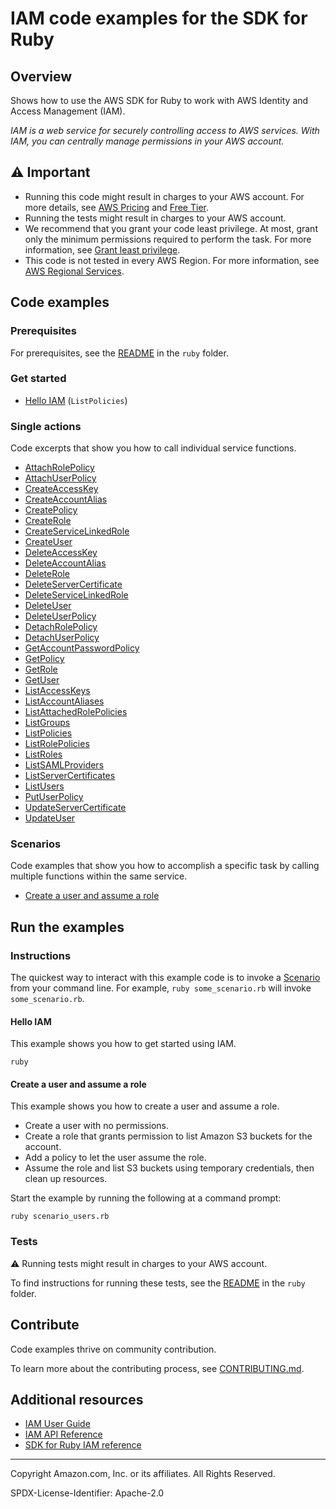 # IAM code examples for the SDK for Ruby

## Overview

Shows how to use the AWS SDK for Ruby to work with AWS Identity and Access Management (IAM).

<!--custom.overview.start-->
<!--custom.overview.end-->

_IAM is a web service for securely controlling access to AWS services. With IAM, you can centrally manage permissions in your AWS account._

## ⚠ Important

* Running this code might result in charges to your AWS account. For more details, see [AWS Pricing](https://aws.amazon.com/pricing/) and [Free Tier](https://aws.amazon.com/free/).
* Running the tests might result in charges to your AWS account.
* We recommend that you grant your code least privilege. At most, grant only the minimum permissions required to perform the task. For more information, see [Grant least privilege](https://docs.aws.amazon.com/IAM/latest/UserGuide/best-practices.html#grant-least-privilege).
* This code is not tested in every AWS Region. For more information, see [AWS Regional Services](https://aws.amazon.com/about-aws/global-infrastructure/regional-product-services).

<!--custom.important.start-->
<!--custom.important.end-->

## Code examples

### Prerequisites

For prerequisites, see the [README](../../README.md#Prerequisites) in the `ruby` folder.


<!--custom.prerequisites.start-->
<!--custom.prerequisites.end-->

### Get started

- [Hello IAM](hello/hello_iam.rb#L4) (`ListPolicies`)


### Single actions

Code excerpts that show you how to call individual service functions.

- [AttachRolePolicy](attach_role_policy.rb#L6)
- [AttachUserPolicy](attach_user_policy.rb#L39)
- [CreateAccessKey](manage_access_keys.rb#L6)
- [CreateAccountAlias](manage_account_aliases.rb#L6)
- [CreatePolicy](attach_role_policy.rb#L6)
- [CreateRole](manage_roles.rb#L63)
- [CreateServiceLinkedRole](manage_roles.rb#L91)
- [CreateUser](manage_users.rb#L18)
- [DeleteAccessKey](manage_access_keys.rb#L6)
- [DeleteAccountAlias](manage_account_aliases.rb#L6)
- [DeleteRole](manage_roles.rb#L111)
- [DeleteServerCertificate](manage_server_certificates.rb#L6)
- [DeleteServiceLinkedRole](manage_roles.rb#L143)
- [DeleteUser](manage_users.rb#L134)
- [DeleteUserPolicy](manage_users.rb#L134)
- [DetachRolePolicy](attach_role_policy.rb#L6)
- [DetachUserPolicy](attach_user_policy.rb#L57)
- [GetAccountPasswordPolicy](get_account_password_policy.rb#L6)
- [GetPolicy](attach_role_policy.rb#L34)
- [GetRole](manage_roles.rb#L44)
- [GetUser](manage_users.rb#L43)
- [ListAccessKeys](manage_access_keys.rb#L6)
- [ListAccountAliases](manage_account_aliases.rb#L6)
- [ListAttachedRolePolicies](attach_role_policy.rb#L6)
- [ListGroups](list_groups.rb#L6)
- [ListPolicies](attach_role_policy.rb#L6)
- [ListRolePolicies](attach_role_policy.rb#L68)
- [ListRoles](manage_roles.rb#L18)
- [ListSAMLProviders](list_saml_providers.rb#L7)
- [ListServerCertificates](manage_server_certificates.rb#L6)
- [ListUsers](manage_users.rb#L60)
- [PutUserPolicy](attach_user_policy.rb#L17)
- [UpdateServerCertificate](manage_server_certificates.rb#L6)
- [UpdateUser](manage_users.rb#L78)

### Scenarios

Code examples that show you how to accomplish a specific task by calling multiple
functions within the same service.

- [Create a user and assume a role](scenario_users.rb)


<!--custom.examples.start-->
<!--custom.examples.end-->

## Run the examples

### Instructions


<!--custom.instructions.start-->
The quickest way to interact with this example code is to invoke a [Scenario](#Scenarios) from your command line. For example, `ruby some_scenario.rb` will invoke `some_scenario.rb`.
<!--custom.instructions.end-->

#### Hello IAM

This example shows you how to get started using IAM.

```
ruby 
```


#### Create a user and assume a role

This example shows you how to create a user and assume a role. 

- Create a user with no permissions.
- Create a role that grants permission to list Amazon S3 buckets for the account.
- Add a policy to let the user assume the role.
- Assume the role and list S3 buckets using temporary credentials, then clean up resources.

<!--custom.scenario_prereqs.iam_Scenario_CreateUserAssumeRole.start-->
<!--custom.scenario_prereqs.iam_Scenario_CreateUserAssumeRole.end-->

Start the example by running the following at a command prompt:

```
ruby scenario_users.rb
```

<!--custom.scenarios.iam_Scenario_CreateUserAssumeRole.start-->
<!--custom.scenarios.iam_Scenario_CreateUserAssumeRole.end-->

### Tests

⚠ Running tests might result in charges to your AWS account.


To find instructions for running these tests, see the [README](../../README.md#Tests)
in the `ruby` folder.



<!--custom.tests.start-->

## Contribute
Code examples thrive on community contribution.

To learn more about the contributing process, see [CONTRIBUTING.md](../../../CONTRIBUTING.md).
<!--custom.tests.end-->

## Additional resources

- [IAM User Guide](https://docs.aws.amazon.com/IAM/latest/UserGuide/introduction.html)
- [IAM API Reference](https://docs.aws.amazon.com/IAM/latest/APIReference/welcome.html)
- [SDK for Ruby IAM reference](https://docs.aws.amazon.com/sdk-for-ruby/v3/api/Aws/Iam.html)

<!--custom.resources.start-->
<!--custom.resources.end-->

---

Copyright Amazon.com, Inc. or its affiliates. All Rights Reserved.

SPDX-License-Identifier: Apache-2.0